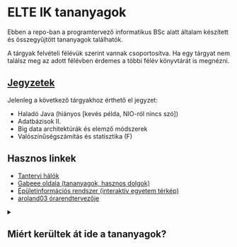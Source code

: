 # ELTE IK tananyagok

Ebben a repo-ban a programtervező informatikus BSc alatt általam készített és összegyűjtött tananyagok találhatók.

A tárgyak felvételi félévük szerint vannak csoportosítva. Ha egy tárgyat nem találsz meg az adott félévben érdemes a többi félév könyvtárát is megnézni.

## [Jegyzetek](https://valentinusz.github.io/notes)

Jelenleg a következő tárgyakhoz érthető el jegyzet:
- Haladó Java (hiányos [kevés példa, NIO-ról nincs szó])
- Adatbázisok II.
- Big data architektúrák és elemző módszerek
- Valószínűségszámítás és statisztika (F)

## Hasznos linkek
- [Tantervi hálók](https://www.inf.elte.hu/tantervihalok#Alapk%C3%A9pz%C3%A9s%20\(BSc,%202018-t%C3%B3l)
- [Gabeee oldala (tananyagok, hasznos dolgok)](https://abarbermate.web.elte.hu/gabeee)
- [Épületinformációs rendszer (interaktív egyetem térkép)](https://bis.elte.hu)
- [aroland03 órarendtervezője](https://aroland03.web.elte.hu/tanrend/orarend/)

<details>
  <summary>
    <h2>Miért kerültek át ide a tananyagok?</h2>
  </summary>
  Számomra sokkal kényelmesebb ide felrakni az anyagokat. Nem kell SSH-val szenvedni, backend-et kódolni meg kellemesebb hogy rendesen verziókezelve vannak a dolgok.
</details>

